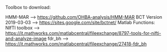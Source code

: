 Toolbox to download:

HMM-MAR			-->	https://github.com/OHBA-analysis/HMM-MAR
BCT Version 2019-03-03		--> 	https://sites.google.com/site/bctnet/
Matlab Functions:
	NIfTI toolbox 			-->	https://it.mathworks.com/matlabcentral/fileexchange/8797-tools-for-nifti-and-analyze-image
	fdr_bh				-->	https://it.mathworks.com/matlabcentral/fileexchange/27418-fdr_bh
